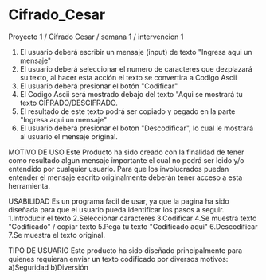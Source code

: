 # Cifrado_Cesar
Proyecto 1 / Cifrado Cesar / semana 1 / intervencion 1


1. El usuario deberá escribir un  mensaje (input) de texto "Ingresa aqui un mensaje" 
2. El usuario deberá seleccionar el numero de caracteres que dezplazará su texto, al hacer esta acción el texto se convertira a Codigo Ascii
3. El usuario deberá presionar el botón "Codificar"
3. El Codigo Ascii será mostrado debajo del texto "Aqui se mostrará tu texto CIFRADO/DESCIFRADO.
4. El resultado de este texto podrá ser copiado y pegado en la parte "Ingresa aqui un mensaje"
5. El usuario deberá presionar el boton "Descodificar", lo cual le mostrará al usuario el mensaje original.

MOTIVO DE USO
Este Producto ha sido creado con la finalidad de tener como resultado algun mensaje importante el cual no podrá ser leido y/o entendido por cualquier usuario. Para que los involucrados puedan entender el mensaje escrito originalmente deberán tener acceso a esta herramienta.

USABILIDAD
Es un programa facil de usar, ya que la pagina ha sido diseñada para que el usuario pueda identificar los pasos a seguir.
1.Introducir el texto
2.Seleccionar caracteres
3.Codificar
4.Se muestra texto "Codificado" / copiar texto
5.Pega tu texto "Codificado aqui"
6.Descodificar
7.Se muestra el texto original.

TIPO DE USUARIO
Este producto ha sido diseñado principalmente para quienes requieran enviar un texto codificado por diversos motivos:
a)Seguridad
b)Diversión

